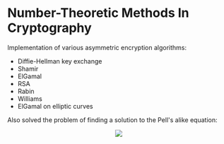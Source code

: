 # Number-Theoretic Methods In Cryptography

Implementation of various asymmetric encryption algorithms:

- Diffie-Hellman key exchange
- Shamir
- ElGamal
- RSA
- Rabin
- Williams
- ElGamal on elliptic curves

Also solved the problem of finding a solution to the Pell's alike equation:

<p style="text-align: center;">
    <img src="https://latex.codecogs.com/png.image?\dpi{110}%20x^2+34y^2%20\equiv%20-1\:(mod\:M)" />
</p>


